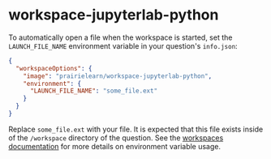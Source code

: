 # workspace-jupyterlab-python

To automatically open a file when the workspace is started, set the `LAUNCH_FILE_NAME` environment variable in your question's `info.json`:

```json
{
  "workspaceOptions": {
    "image": "prairielearn/workspace-jupyterlab-python",
    "environment": {
      "LAUNCH_FILE_NAME": "some_file.ext"
    }
  }
}
```

Replace `some_file.ext` with your file. It is expected that this file exists inside of the `/workspace` directory of the question. See the [workspaces documentation](https://prairielearn.readthedocs.io/en/latest/workspaces/) for more details on environment variable usage.

